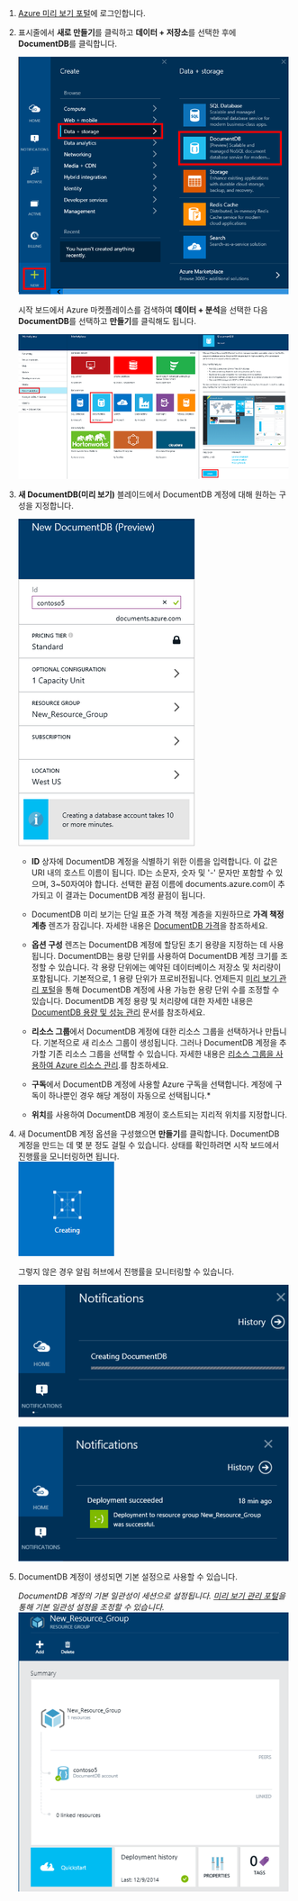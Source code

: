 ﻿1.	[Azure 미리 보기 포털](https://portal.azure.com/)에 로그인합니다.
2.	표시줄에서 **새로 만들기**를 클릭하고 **데이터 + 저장소**를 선택한 후에 **DocumentDB**를 클릭합니다. 

	![만들기 블레이드에서 **새로 만들기** 단추, **데이터 + 저장소**가 강조 표시되며 데이터 + 저장소 블레이드에서 **DocumentDB**가 강조 표시된 Azure 미리 보기 포털의 스크린샷][1]   

	시작 보드에서 Azure 마켓플레이스를 검색하여 **데이터 + 분석**을 선택한 다음 **DocumentDB**를 선택하고 **만들기**를 클릭해도 됩니다.  
	
	![DocumentDB 타일이 강조 표시된 마켓 플레이스 블레이드를 표시하며 만들기 단추가 강조 표시된 DocumentDB 블레이드를 표시하는 Azure 미리보기 포털의 스크린샷][2]   
   

3. **새 DocumentDB(미리 보기)** 블레이드에서 DocumentDB 계정에 대해 원하는 구성을 지정합니다. 
 
	![새 DocumentDB (Preview) 블레이드의 스크린샷][3] 


	- **ID** 상자에 DocumentDB 계정을 식별하기 위한 이름을 입력합니다. 이 값은 URI 내의 호스트 이름이 됩니다. ID는 소문자, 숫자 및 '-' 문자만 포함할 수 있으며, 3~50자여야 합니다. 선택한 끝점 이름에 documents.azure.com이 추가되고 이 결과는 DocumentDB 계정 끝점이 됩니다.

	- DocumentDB 미리 보기는 단일 표준 가격 책정 계층을 지원하므로 **가격 책정 계층** 렌즈가 잠깁니다. 자세한 내용은 [DocumentDB 가격](http://go.microsoft.com/fwlink/p/?LinkID=402317&clcid=0x409)을 참조하세요.

	- **옵션 구성** 렌즈는 DocumentDB 계정에 할당된 초기 용량을 지정하는 데 사용됩니다.  DocumentDB는 용량 단위를 사용하여 DocumentDB 계정 크기를 조정할 수 있습니다. 각 용량 단위에는 예약된 데이터베이스 저장소 및 처리량이 포함됩니다.  기본적으로, 1 용량 단위가 프로비전됩니다.  언제든지 [미리 보기 관리 포털](https://portal.azure.com/#gallery/Microsoft.DocumentDB)을 통해 DocumentDB 계정에 사용 가능한 용량 단위 수를 조정할 수 있습니다. DocumentDB 계정 용량 및 처리량에 대한 자세한 내용은 [DocumentDB 용량 및 성능 관리][documentdb-manage] 문서를 참조하세요.

	- **리소스 그룹**에서 DocumentDB 계정에 대한 리소스 그룹을 선택하거나 만듭니다.  기본적으로 새 리소스 그룹이 생성됩니다.  그러나 DocumentDB 계정을 추가할 기존 리소스 그룹을 선택할 수 있습니다. 자세한 내용은 [리소스 그룹을 사용하여 Azure 리소스 관리](azure-preview-portal-using-resource-groups.md).를 참조하세요.

	- **구독**에서 DocumentDB 계정에 사용할 Azure 구독을 선택합니다. 계정에 구독이 하나뿐인 경우 해당 계정이 자동으로 선택됩니다.*
 
	- **위치**를 사용하여 DocumentDB 계정이 호스트되는 지리적 위치를 지정합니다.   

3.	새 DocumentDB 계정 옵션을 구성했으면 **만들기**를 클릭합니다.  DocumentDB 계정을 만드는 데 몇 분 정도 걸릴 수 있습니다.  상태를 확인하려면 시작 보드에서 진행률을 모니터링하면 됩니다.  
	![시작 보드에서 만들기 타일의 스크린샷][4]  
  
	그렇지 않은 경우 알림 허브에서 진행률을 모니터링할 수 있습니다.  

	![DocumentDB 계정이 만들어지고 있음을 보여주는 알림 허브의 스크린샷][5]  

	![DocumentDB 계정을 만들어 리소스 그룹에 배포했음을 보여주는 알림 허브의 스크린샷][6]

4.	DocumentDB 계정이 생성되면 기본 설정으로 사용할 수 있습니다.

	*DocumentDB 계정의 기본 일관성이 세션으로 설정됩니다.  [미리 보기 관리 포털](https://portal.azure.com/#gallery/Microsoft.DocumentDB)을 통해 기본 일관성 설정을 조정할 수 있습니다.*  
	![리소스 그룹 블레이드의 스크린샷][7]  


<!--Image references-->
[1]: ./media/documentdb-create-dbaccount/ca1.png
[2]: ./media/documentdb-create-dbaccount/ca2.png
[3]: ./media/documentdb-create-dbaccount/ca3.png
[4]: ./media/documentdb-create-dbaccount/ca4.png
[5]: ./media/documentdb-create-dbaccount/ca5.png
[6]: ./media/documentdb-create-dbaccount/ca6.png
[7]: ./media/documentdb-create-dbaccount/ca7.png

[방법: DocumentDB 계정 만들기]: #Howto
[다음 단계]: #NextSteps
[documentdb-manage]:../articles/documentdb-manage.md

<!--HONumber=49-->